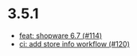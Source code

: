 # 3.5.1
- [feat: shopware 6.7 (#114)](https://github.com/FriendsOfShopware/FroshPlatformMailArchive/commit/ab87ef5)
- [ci: add store info workflow (#120)](https://github.com/FriendsOfShopware/FroshPlatformMailArchive/commit/b98725a)